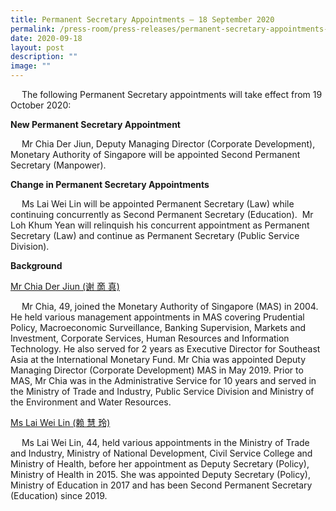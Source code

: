 ```yaml
---
title: Permanent Secretary Appointments – 18 September 2020
permalink: /press-room/press-releases/permanent-secretary-appointments-18-september-2020/
date: 2020-09-18
layout: post
description: ""
image: ""
---
```

&emsp; The following Permanent Secretary appointments will take effect from 19 October 2020:  
  
**New Permanent Secretary Appointment**  
  
&emsp; Mr Chia Der Jiun, Deputy Managing Director (Corporate Development), Monetary Authority of Singapore will be appointed Second Permanent Secretary (Manpower).  
  
  
**Change in Permanent Secretary Appointments**  
  
&emsp; Ms Lai Wei Lin will be appointed Permanent Secretary (Law) while continuing concurrently as Second Permanent Secretary (Education).  Mr Loh Khum Yean will relinquish his concurrent appointment as Permanent Secretary (Law) and continue as Permanent Secretary (Public Service Division).  
  
  
  
**Background**   
  
<u>Mr Chia Der Jiun (谢 啇 真)</u> 
  
&emsp;  Mr Chia, 49, joined the Monetary Authority of Singapore (MAS) in 2004. He held various management appointments in MAS covering Prudential Policy, Macroeconomic Surveillance, Banking Supervision, Markets and Investment, Corporate Services, Human Resources and Information Technology. He also served for 2 years as Executive Director for Southeast Asia at the International Monetary Fund. Mr Chia was appointed Deputy Managing Director (Corporate Development) MAS in May 2019. Prior to MAS, Mr Chia was in the Administrative Service for 10 years and served in the Ministry of Trade and Industry, Public Service Division and Ministry of the Environment and Water Resources.  
  
  
<u>Ms Lai Wei Lin (赖 慧 玲)</u>
  
&emsp; Ms Lai Wei Lin, 44, held various appointments in the Ministry of Trade and Industry, Ministry of National Development, Civil Service College and Ministry of Health, before her appointment as Deputy Secretary (Policy), Ministry of Health in 2015. She was appointed Deputy Secretary (Policy), Ministry of Education in 2017 and has been Second Permanent Secretary (Education) since 2019.